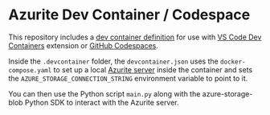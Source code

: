 # Azurite Dev Container / Codespace

This repository includes a <a target="_blank" href="https://containers.dev/">dev container definition</a> for use with <a target="_blank" href="https://marketplace.visualstudio.com/items?itemName=ms-vscode-remote.remote-containers">VS Code Dev Containers</a> extension or <a target="_blank" href="https://github.com/features/codespaces">GitHub Codespaces</a>.

Inside the <code>.devcontainer</code> folder, the <code>devcontainer.json</code> uses the <code>docker-compose.yaml</code> to set up a local <a target="_blank" href="https://learn.microsoft.com/en-us/azure/storage/common/storage-use-azurite?tabs=docker-hub%2Cblob-storage">Azurite server</a> inside the container and sets the <code>AZURE_STORAGE_CONNECTION_STRING</code> environment variable to point to it.

You can then use the Python script <code>main.py</code> along with the azure-storage-blob Python SDK to interact with the Azurite server.
